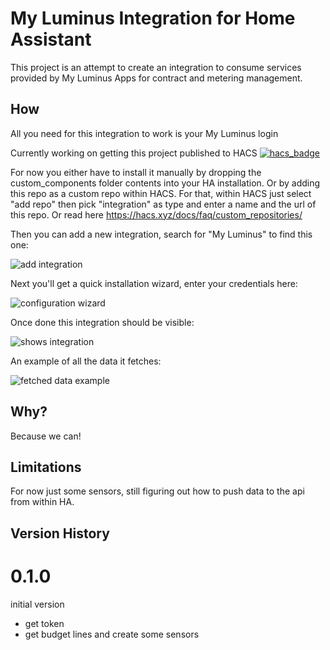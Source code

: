 # My Luminus Integration for Home Assistant

This project is an attempt to create an integration to consume services provided by
My Luminus Apps for contract and metering management.

## How

All you need for this integration to work is your My Luminus login

Currently working on getting this project published to HACS
[![hacs_badge](https://img.shields.io/badge/HACS-Custom-41BDF5.svg?style=for-the-badge)](https://github.com/hacs/integration)

For now you either have to install it manually by dropping the custom_components
folder contents into your HA installation. Or by adding this repo as a custom
repo within HACS. For that, within HACS just select "add repo" then pick "integration"
as type and enter a name and the url of this repo. Or read here https://hacs.xyz/docs/faq/custom_repositories/

Then you can add a new integration, search for "My Luminus" to find this one:

![add integration](screenshots/Screenshot%202023-07-30%20at%2013.22.26.png)

Next you'll get a quick installation wizard, enter your credentials here:

![configuration wizard](screenshots/Screenshot%202023-07-30%20at%2013.22.36.png)

Once done this integration should be visible:

![shows integration](screenshots/Screenshot%202023-07-30%20at%2013.23.09.png)

An example of all the data it fetches:

![fetched data example](screenshots/Screenshot%202023-07-30%20at%2013.19.36.png)

## Why?

Because we can!

## Limitations

For now just some sensors, still figuring out how to push data to the api from within HA.

## Version History

# 0.1.0

initial version

* get token
* get budget lines and create some sensors